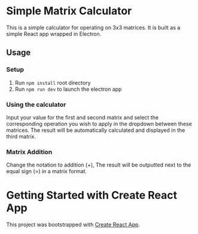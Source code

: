 # Simple Matrix Calculator

This is a simple calculator for operating on 3x3 matrices. It is built as a simple React app wrapped in Electron.

## Usage

### Setup

1. Run `npm install` root directory
2. Run `npm run dev` to launch the electron app

### Using the calculator

Input your value for the first and second matrix and select the corresponding operation you wish to apply in the dropdown between these matrices. The result will be automatically calculated and displayed in the third matrix.

### Matrix Addition
Change the notation to addition (+), The result will be outputted next to the equal sign (=) in a matrix format.

# Getting Started with Create React App

This project was bootstrapped with [Create React App](https://github.com/facebook/create-react-app).
